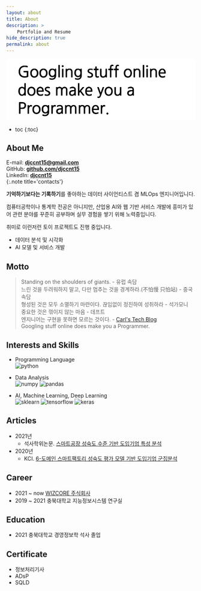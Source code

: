 ```yaml
---
layout: about
title: About
description: >
    Portfolio and Resume
hide_description: true
permalink: about
---
```

![googling_does_make_you_a_programmer](/assets/img/blog/googling_does_make_you_a_programmer.png)

* toc
{:toc}

## About Me

E-mail: **[djccnt15@gmail.com](mailto:djccnt15@gmail.com)**  
GitHub: **[github.com/djccnt15](https://github.com/djccnt15)**  
LinkedIn: **[djccnt15](https://www.linkedin.com/in/djccnt15)**  
{:.note title='contacts'}

**기억하기보다는 기록하기**를 좋아하는 데이터 사이언티스트 겸 MLOps 엔지니어입니다.  

컴퓨터공학이나 통계학 전공은 아니지만, 산업용 AI와 웹 기반 서비스 개발에 흥미가 있어 관련 분야를 꾸준히 공부하며 실무 경험을 쌓기 위해 노력중입니다.  

취미로 이런저런 토이 프로젝트도 진행 중입니다.  

- 데이터 분석 및 시각화
- AI 모델 및 서비스 개발

## Motto

> Standing on the shoulders of giants. - 유럽 속담  
> 느린 것을 두려워하지 말고, 다만 멈추는 것을 경계하라.(不怕慢 只怕站) - 중국 속담  
> 형성된 것은 모두 소멸하기 마련이다. 끊임없이 정진하여 성취하라 - 석가모니  
> 중요한 것은 꺾이지 않는 마음 - 데프트  
> 엔지니어는 구현을 못하면 모르는 것이다. - [Carl's Tech Blog](https://wotres.tistory.com/)  
> Googling stuff online does make you a Programmer.  

## Interests and Skills

- Programming Language  
![python](https://img.shields.io/badge/python-3776AB?style=for-the-badge&logo=python&logoColor=white)

- Data Analysis  
![numpy](https://img.shields.io/badge/numpy-013243?style=for-the-badge&logo=numpy&logoColor=white)
![pandas](https://img.shields.io/badge/pandas-150458?style=for-the-badge&logo=pandas&logoColor=white)

- AI, Machine Learning, Deep Learning  
![sklearn](https://img.shields.io/badge/scikit--learn-F7931E?style=for-the-badge&logo=scikit-learn&logoColor=white)
![tensorflow](https://img.shields.io/badge/tensorflow-FF6F00?style=for-the-badge&logo=tensorflow&logoColor=white)
![keras](https://img.shields.io/badge/keras-D00000?style=for-the-badge&logo=keras&logoColor=white)

## Articles

- 2021년
    - 석사학위논문. [스마트공장 성숙도 수준 기반 도입기업 특성 분석](http://www.riss.kr/link?id=T15766958)
- 2020년
    - KCI. [6-도메인 스마트팩토리 성숙도 평가 모델 기반 도입기업 군집분석](https://www.kci.go.kr/kciportal/ci/sereArticleSearch/ciSereArtiView.kci?sereArticleSearchBean.artiId=ART002627006)

<!-- ## Patents -->

<!-- ## Competition -->

## Career

- 2021 ~ now [WIZCORE 주식회사](http://wizcore.co.kr/)
- 2019 ~ 2021 충북대학교 지능정보시스템 연구실

## Education

- 2021 충북대학교 경영정보학 석사 졸업

## Certificate

- 정보처리기사
- ADsP
- SQLD